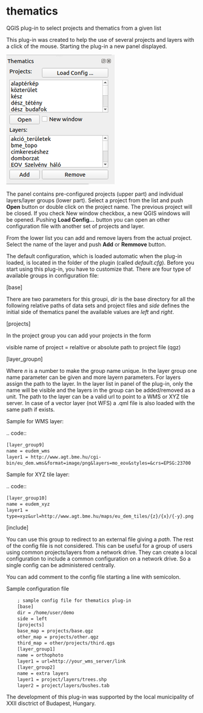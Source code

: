 # thematics
QGIS plug-in to select projects and thematics from a given list

This plug-in was created to help the use of several projects and layers with
a click of the mouse. Starting the plug-in a new panel displayed.

![panel of the plugin](fig1.png "Panel")

The panel contains pre-configured projects (upper part) and individual
layers/layer groups
(lower part). Select a project from the list and push **Open** button or double 
click on the project name. The previous project will be closed.
If you check New window checkbox, a new QGIS windows will be opened.
Pushing **Load Config...** button you can open an other configuration file 
with another set of projects and layer.

From the lower list you can add and remove layers from the actual project.
Select the name of the layer and push **Add** or **Remmove** button.

The default configuration, which is loaded automatic when the plug-in loaded,
is located in the folder of the plugin (called *default.cfg*).
Before you start using this plug-in, you have to customize that.
There are four type of available groups in configuration file:

[base]

There are two  parameters for this groupi, *dir* is the base directory
for all the following relative paths of data sets and project files and
*side* defines the initial side of thematics panel the available values 
are *left* and *right*.

[projects]

In the project group you can add your projects in the form

visible name of project = relaltive or absolute path to project file (qgz)

[layer_group*n*]

Where *n* is a number to make the group name unique. In the layer group one
name parameter can be given and more layer*n* parameters. For layers
assign the path to the layer. In the layer list in panel of the plug-in, only
the name will be visible and the layers in the group can be added/removed as 
a unit. The path to the layer can be a valid url to point to a WMS or XYZ tile
server. In case of a vector layer (not WFS) a .qml file is also loaded with the
same path if exists.

Sample for WMS layer:

.. code::

    [layer_group9]
    name = eudem_wms
    layer1 = http://www.agt.bme.hu/cgi-bin/eu_dem.wms&format=image/png&layers=mo_eov&styles=&crs=EPSG:23700

Sample for XYZ tile layer:

.. code::

    [layer_group10]
    name = eudem_xyz
    layer1 = type=xyz&url=http://www.agt.bme.hu/maps/eu_dem_tiles/{z}/{x}/{-y}.png


[include]

You can use this group to redirect to an external file giving a *path*.
The rest  of the config file is not considered. This can be useful for a
group of users using common projects/layers from a network drive.
They can create a local configuration to include a common configuration on a
network drive. So a single config can be administered centrally.

You can add comment to the config file starting a line with semicolon.

Sample configuration file

```
    ; sample config file for thematics plug-in
    [base]
    dir = /home/user/demo
    side = left
    [projects]
    base_map = projects/base.qgz
    other_map = projects/other.qgz
    third_map = other/projects/third.qgs
    [layer_group1]
    name = orthophoto
    layer1 = url=http://your_wms_server/link
    [layer_group2]
    name = extra layers
    layer1 = project/layers/trees.shp
    layer2 = project/layers/bushes.tab
```

The development of this plug-in was supported by the local municipality of
XXII disctrict of Budapest, Hungary.
